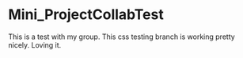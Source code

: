 # Mini_ProjectCollabTest
This is a test with my group.
This css testing branch is working pretty nicely. Loving it.